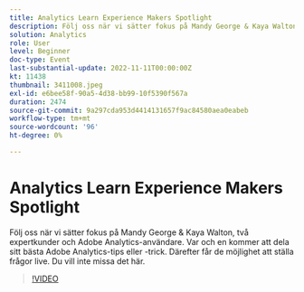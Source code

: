 ```yaml
---
title: Analytics Learn Experience Makers Spotlight
description: Följ oss när vi sätter fokus på Mandy George & Kaya Walton, två expertkunder och Adobe Analytics-användare. Var och en kommer att dela sitt bästa Adobe Analytics-tips eller -trick. Därefter får de möjlighet att ställa frågor live. Du vill inte missa det här.
solution: Analytics
role: User
level: Beginner
doc-type: Event
last-substantial-update: 2022-11-11T00:00:00Z
kt: 11438
thumbnail: 3411008.jpeg
exl-id: e6bee58f-90a5-4d38-bb99-10f5390f567a
duration: 2474
source-git-commit: 9a297cda953d4414131657f9ac84580aea0eabeb
workflow-type: tm+mt
source-wordcount: '96'
ht-degree: 0%

---
```


# Analytics Learn Experience Makers Spotlight

Följ oss när vi sätter fokus på Mandy George &amp; Kaya Walton, två expertkunder och Adobe Analytics-användare. Var och en kommer att dela sitt bästa Adobe Analytics-tips eller -trick. Därefter får de möjlighet att ställa frågor live. Du vill inte missa det här.

>[!VIDEO](https://video.tv.adobe.com/v/3411008/?quality=12&learn=on)
